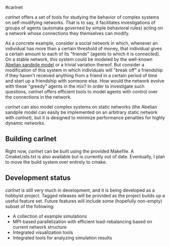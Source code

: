 #carlnet

*carlnet* offers a set of tools for studying the behavior of complex systems on
self-modifying networks. That is to say, it facilitates investigations of
groups of agents (automata governed by simple behavioral rules) acting on a
network whose connections they themselves can modify.

As a concrete example, consider a social network in which, whenever an
individual has more than a certain threshold of money, that individual gives a
certain amount to each of its "friends" (agents to which it is connected). On a
stable network, this system could be modeled by the well-known [Abelian
sandpile model](https://en.wikipedia.org/wiki/Abelian_sandpile_model
"Wikipedia") or a trivial variation thereof. But consider a modification of
this system in which individuals will "break off" a friendship if they haven't
received anything from a friend in a certain period of time and start up a
friendship with someone else. How would the network evolve with these "greedy"
agents in the mix? In order to investigate such questions, *carlnet* offers
efficient tools to model agents with control over the connections in the
network.

*carlnet* can also model complex systems on static networks (the Abelian
sandpile model can easily be implemented on an arbitrary static network with
*carlnet*), but it is designed to minimize performance penalties for highly
dynamic networks.

## Building carlnet

Right now, *carlnet* can be built using the provided Makefile. A CmakeLists.txt
is also available but is currently out of date. Eventually, I plan to move the
build system over entirely to cmake.

## Development status

*carlnet* is still very much in development, and it is being developed as a
hobbyist project. Tagged releases will be provided as the project builds up a
useful feature set. Future features will include some (hopefully non-empty)
subset of the following:

- A collection of example simulations
- MPI-based parallelization with efficient load-rebalancing based on current
    network structure
- Integrated visualization tools
- Integrated tools for analyzing simulation results
